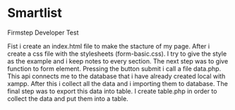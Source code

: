 # Smartlist
Firmstep Developer Test

Fist i create an index.html file to make the stacture of my page. 
After i create a css file with the stylesheets (form-basic.css). I try to give the style as the example and i keep notes to every section.
The next step was to give function to form element. Pressing the button submit i call a file data.php. This api connects me to the database that i have already created local with xampp. After this i collect all the data and i importing them to database.
The final step was to export this data into table. I create table.php in order to collect the data and put them into a table.
